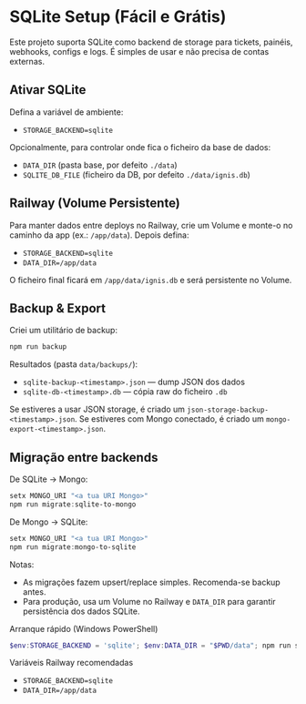 # SQLite Setup (Fácil e Grátis)

Este projeto suporta SQLite como backend de storage para tickets, painéis, webhooks, configs e logs. É simples de usar e não precisa de contas externas.

## Ativar SQLite

Defina a variável de ambiente:

- `STORAGE_BACKEND=sqlite`

Opcionalmente, para controlar onde fica o ficheiro da base de dados:

- `DATA_DIR` (pasta base, por defeito `./data`)
- `SQLITE_DB_FILE` (ficheiro da DB, por defeito `./data/ignis.db`)

## Railway (Volume Persistente)

Para manter dados entre deploys no Railway, crie um Volume e monte-o no caminho da app (ex.: `/app/data`). Depois defina:

- `STORAGE_BACKEND=sqlite`
- `DATA_DIR=/app/data`

O ficheiro final ficará em `/app/data/ignis.db` e será persistente no Volume.

## Backup & Export

Criei um utilitário de backup:

```powershell
npm run backup
```

Resultados (pasta `data/backups/`):

- `sqlite-backup-<timestamp>.json` — dump JSON dos dados
- `sqlite-db-<timestamp>.db` — cópia raw do ficheiro `.db`

Se estiveres a usar JSON storage, é criado um `json-storage-backup-<timestamp>.json`.
Se estiveres com Mongo conectado, é criado um `mongo-export-<timestamp>.json`.

## Migração entre backends

De SQLite -> Mongo:

```powershell
setx MONGO_URI "<a tua URI Mongo>"
npm run migrate:sqlite-to-mongo
```

De Mongo -> SQLite:

```powershell
setx MONGO_URI "<a tua URI Mongo>"
npm run migrate:mongo-to-sqlite
```

Notas:

- As migrações fazem upsert/replace simples. Recomenda-se backup antes.
- Para produção, usa um Volume no Railway e `DATA_DIR` para garantir persistência dos dados SQLite.

Arranque rápido (Windows PowerShell)

```powershell
$env:STORAGE_BACKEND = 'sqlite'; $env:DATA_DIR = "$PWD/data"; npm run start:local
```

Variáveis Railway recomendadas

- `STORAGE_BACKEND=sqlite`
- `DATA_DIR=/app/data`

